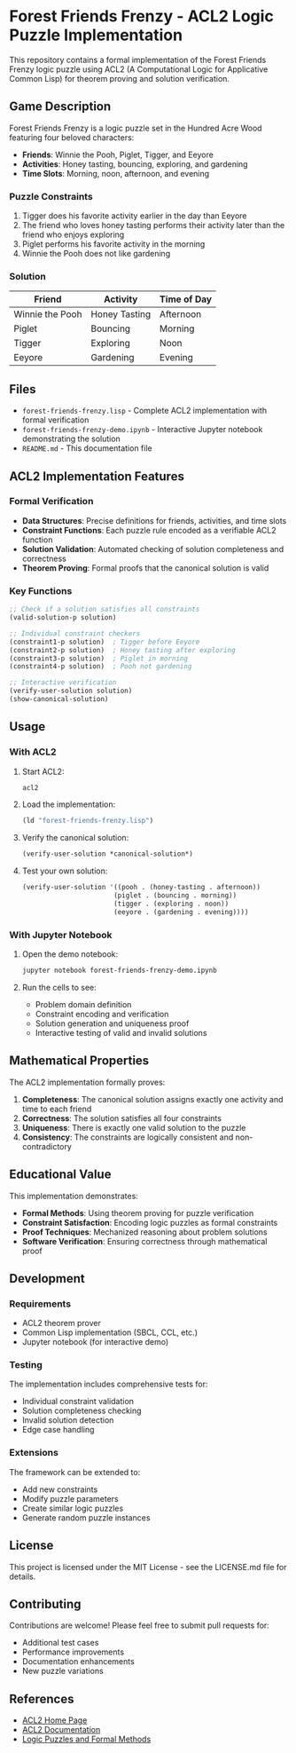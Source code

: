 # Forest Friends Frenzy - ACL2 Logic Puzzle Implementation

This repository contains a formal implementation of the Forest Friends Frenzy logic puzzle using ACL2 (A Computational Logic for Applicative Common Lisp) for theorem proving and solution verification.

## Game Description

Forest Friends Frenzy is a logic puzzle set in the Hundred Acre Wood featuring four beloved characters:

- **Friends**: Winnie the Pooh, Piglet, Tigger, and Eeyore
- **Activities**: Honey tasting, bouncing, exploring, and gardening  
- **Time Slots**: Morning, noon, afternoon, and evening

### Puzzle Constraints

1. Tigger does his favorite activity earlier in the day than Eeyore
2. The friend who loves honey tasting performs their activity later than the friend who enjoys exploring
3. Piglet performs his favorite activity in the morning
4. Winnie the Pooh does not like gardening

### Solution

| Friend | Activity | Time of Day |
|--------|----------|-------------|
| Winnie the Pooh | Honey Tasting | Afternoon |
| Piglet | Bouncing | Morning |
| Tigger | Exploring | Noon |
| Eeyore | Gardening | Evening |

## Files

- `forest-friends-frenzy.lisp` - Complete ACL2 implementation with formal verification
- `forest-friends-frenzy-demo.ipynb` - Interactive Jupyter notebook demonstrating the solution
- `README.md` - This documentation file

## ACL2 Implementation Features

### Formal Verification
- **Data Structures**: Precise definitions for friends, activities, and time slots
- **Constraint Functions**: Each puzzle rule encoded as a verifiable ACL2 function
- **Solution Validation**: Automated checking of solution completeness and correctness
- **Theorem Proving**: Formal proofs that the canonical solution is valid

### Key Functions

```lisp
;; Check if a solution satisfies all constraints
(valid-solution-p solution)

;; Individual constraint checkers
(constraint1-p solution)  ; Tigger before Eeyore
(constraint2-p solution)  ; Honey tasting after exploring  
(constraint3-p solution)  ; Piglet in morning
(constraint4-p solution)  ; Pooh not gardening

;; Interactive verification
(verify-user-solution solution)
(show-canonical-solution)
```

## Usage

### With ACL2

1. Start ACL2:
   ```bash
   acl2
   ```

2. Load the implementation:
   ```lisp
   (ld "forest-friends-frenzy.lisp")
   ```

3. Verify the canonical solution:
   ```lisp
   (verify-user-solution *canonical-solution*)
   ```

4. Test your own solution:
   ```lisp
   (verify-user-solution '((pooh . (honey-tasting . afternoon))
                          (piglet . (bouncing . morning))
                          (tigger . (exploring . noon))
                          (eeyore . (gardening . evening))))
   ```

### With Jupyter Notebook

1. Open the demo notebook:
   ```bash
   jupyter notebook forest-friends-frenzy-demo.ipynb
   ```

2. Run the cells to see:
   - Problem domain definition
   - Constraint encoding and verification
   - Solution generation and uniqueness proof
   - Interactive testing of valid and invalid solutions

## Mathematical Properties

The ACL2 implementation formally proves:

1. **Completeness**: The canonical solution assigns exactly one activity and time to each friend
2. **Correctness**: The solution satisfies all four constraints
3. **Uniqueness**: There is exactly one valid solution to the puzzle
4. **Consistency**: The constraints are logically consistent and non-contradictory

## Educational Value

This implementation demonstrates:

- **Formal Methods**: Using theorem proving for puzzle verification
- **Constraint Satisfaction**: Encoding logic puzzles as formal constraints
- **Proof Techniques**: Mechanized reasoning about problem solutions
- **Software Verification**: Ensuring correctness through mathematical proof

## Development

### Requirements
- ACL2 theorem prover
- Common Lisp implementation (SBCL, CCL, etc.)
- Jupyter notebook (for interactive demo)

### Testing
The implementation includes comprehensive tests for:
- Individual constraint validation
- Solution completeness checking  
- Invalid solution detection
- Edge case handling

### Extensions
The framework can be extended to:
- Add new constraints
- Modify puzzle parameters
- Create similar logic puzzles
- Generate random puzzle instances

## License

This project is licensed under the MIT License - see the LICENSE.md file for details.

## Contributing

Contributions are welcome! Please feel free to submit pull requests for:
- Additional test cases
- Performance improvements
- Documentation enhancements
- New puzzle variations

## References

- [ACL2 Home Page](http://www.cs.utexas.edu/users/moore/acl2/)
- [ACL2 Documentation](http://www.cs.utexas.edu/users/moore/acl2/manuals/current/manual/)
- [Logic Puzzles and Formal Methods](https://en.wikipedia.org/wiki/Constraint_satisfaction_problem)
